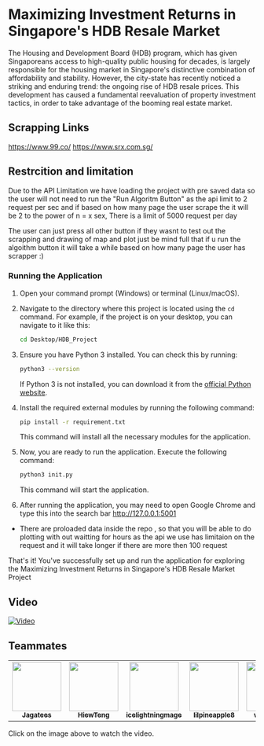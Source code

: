 # Maximizing Investment Returns in Singapore's HDB Resale Market

The Housing and Development Board (HDB) program, which has given Singaporeans access to high-quality public housing for decades, is largely responsible for the housing market in Singapore's distinctive combination of affordability and stability. However, the city-state has recently noticed a striking and enduring trend: the ongoing rise of HDB resale prices. This development has caused a fundamental reevaluation of property investment tactics, in order to take advantage of the booming real estate market. 

## Scrapping Links

https://www.99.co/
https://www.srx.com.sg/


## Restrcition and limitation

Due to the API Limitation we have loading the project with pre saved data so the user will not need to run the "Run Algoritm Button" as the api limit to 2 request per sec and if based on how many page the user scrape the it will be 2 to the power of n = x sex, There is a limit of 5000 request per day 

The user can just press all other button if they wasnt to test out the scrapping and drawing of map and plot just be mind full that if u run the algoithm button it will take a while based on how many page the user has scrapper :)

### Running the Application

1. Open your command prompt (Windows) or terminal (Linux/macOS).

2. Navigate to the directory where this project is located using the `cd` command. For example, if the project is on your desktop, you can navigate to it like this:

    ```bash
    cd Desktop/HDB_Project
    ```

3. Ensure you have Python 3 installed. You can check this by running:

    ```bash
    python3 --version
    ```

   If Python 3 is not installed, you can download it from the [official Python website](https://www.python.org/downloads/).

4. Install the required external modules by running the following command:

    ```bash
    pip install -r requirement.txt
    ```

   This command will install all the necessary modules for the application.

5. Now, you are ready to run the application. Execute the following command:

    ```bash
    python3 init.py
    ```

   This command will start the application.

6. After running the application, you may need to open Google Chrome and type 
this into the search bar http://127.0.0.1:5001

* There are proloaded data inside the repo , so that you will be able to do plotting with out waitting for hours as the api we use has limitaion on the request and it will take longer if there are more then 100 request

That's it! You've successfully set up and run the application for exploring the Maximizing Investment Returns in Singapore's HDB Resale Market Project

## Video

[![Video](https://img.youtube.com/vi/URZFbuW5BkY/0.jpg)](https://youtu.be/URZFbuW5BkY)

## Teammates

<table>
  <tr>
        <td align="center"><a href="https://github.com/Jagatees"><img src="https://avatars.githubusercontent.com/u/140966272?s=400&u=4366692093a55d4fda2ba7b4a0b5aa221f8ac0b3&v=4" width="100px;" alt=""/><br /><sub><b>Jagatees</b></sub></a><br />
    </td>
    <td align="center"><a href="https://github.com/Stars1999"><img src="https://avatars.githubusercontent.com/u/25857617?v=4" width="100px;" alt=""/><br /><sub><b>HiewTeng</b></sub></a><br />
    </td>  
    <td align="center"><a href="https://github.com/Hexqne
"><img src="https://avatars.githubusercontent.com/u/53991762?v=4" width="100px;" alt=""/><br /><sub><b>icelightningmage
</b></sub></a><br />
    </td> 
    <td align="center"><a href="https://github.com/
Jongohzh"><img src="https://avatars.githubusercontent.com/u/44186596?v=4" width="100px;" alt=""/><br /><sub><b>
lilpineapple8</b></sub></a><br />
    </td> 
    <td align="center"><a href="https://github.com/yechenkhoo"><img src="https://avatars.githubusercontent.com/u/144420206?v=4" width="100px;" alt=""/><br /><sub><b>vannxssaa</b></sub></a><br />
    </td> 
  </tr>
</table>


Click on the image above to watch the video.


